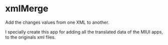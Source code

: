 xmlMerge
========

Add the changes values from one XML to another.

I specially create this app for adding all the translated data of the MIUI apps, to the originals xml files.
